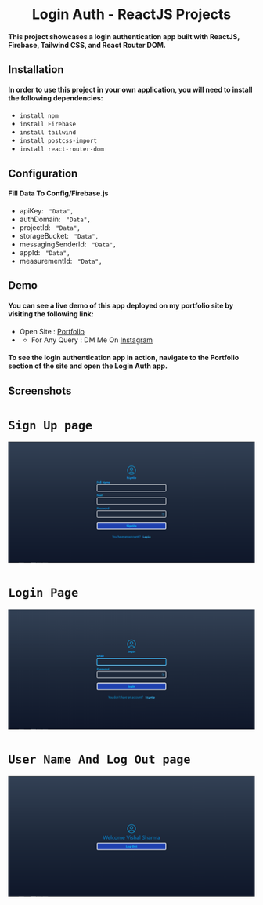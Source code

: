 
<script src="https://cdn.tailwindcss.com"></script>
<h1 align="center"> Login Auth - ReactJS Projects </h1>




#### This project showcases a login authentication app built with ReactJS, Firebase, Tailwind CSS, and React Router DOM.

## Installation
#### In order to use this project in your own application, you will need to install the following dependencies:
*  `install npm`
*  `install Firebase`
*  `install tailwind`
*  `install postcss-import`
*  `install react-router-dom`
## Configuration
#### Fill Data To Config/Firebase.js
* apiKey:              ` "Data",`
* authDomain:          ` "Data",`
* projectId:           ` "Data",`
* storageBucket:       ` "Data",`
* messagingSenderId:   ` "Data",`
* appId:               ` "Data",`
* measurementId:       ` "Data",`
## Demo 
#### You can see a live demo of this app deployed on my portfolio site by visiting the following link:
* Open Site : [ Portfolio ](http://vishalking758.42web.io/)
* * For Any Query  : DM Me On [Instagram](https://www.instagram.com/iam_vishal_king)
#### To see the login authentication app in action, navigate to the Portfolio section of the site and open the Login Auth app.

## Screenshots

# `Sign Up page`
![](signup.png)


# `Login Page`
![](login.png)


# `User Name And Log Out page`
![](loggedin.png)
